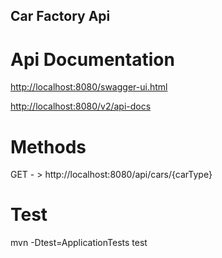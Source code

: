 

## Car Factory Api


# Api Documentation

 [http://localhost:8080/swagger-ui.html](http://localhost:8080/swagger-ui.html)
 
 [http://localhost:8080/v2/api-docs](http://localhost:8080/v2/api-docs)



# Methods

GET - >  http://localhost:8080/api/cars/{carType}


# Test

mvn -Dtest=ApplicationTests test






